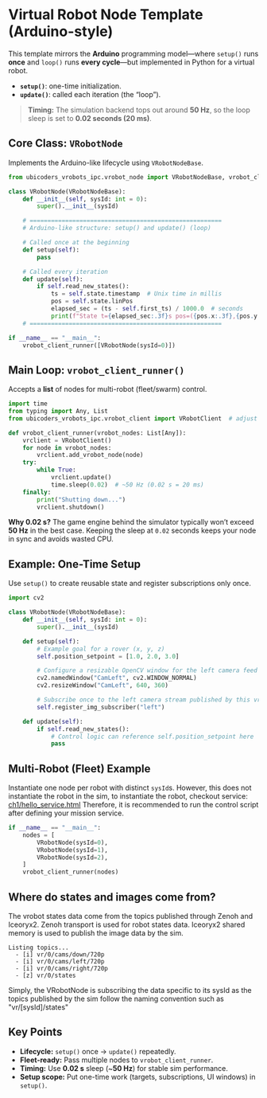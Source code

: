 # Virtual Robot Node Template (Arduino-style)

This template mirrors the **Arduino** programming model—where `setup()` runs **once** and `loop()` runs **every cycle**—but implemented in Python for a virtual robot.

- **`setup()`**: one-time initialization.
- **`update()`**: called each iteration (the “loop”).

> **Timing:** The simulation backend tops out around **50 Hz**, so the loop sleep is set to **0.02 seconds (20 ms)**.



## Core Class: `VRobotNode`

Implements the Arduino-like lifecycle using `VRobotNodeBase`.

```python
from ubicoders_vrobots_ipc.vrobot_node import VRobotNodeBase, vrobot_client_runner

class VRobotNode(VRobotNodeBase):
    def __init__(self, sysId: int = 0):
        super().__init__(sysId)

    # ======================================================
    # Arduino-like structure: setup() and update() (loop)

    # Called once at the beginning
    def setup(self):
        pass

    # Called every iteration
    def update(self):
        if self.read_new_states():
            ts = self.state.timestamp  # Unix time in millis
            pos = self.state.linPos
            elapsed_sec = (ts - self.first_ts) / 1000.0  # seconds
            print(f"State t={elapsed_sec:.3f}s pos=({pos.x:.3f},{pos.y:.3f},{pos.z:.3f})")
    # ======================================================

if __name__ == "__main__":
    vrobot_client_runner([VRobotNode(sysId=0)])
```



## Main Loop: `vrobot_client_runner()`

Accepts a **list** of nodes for multi-robot (fleet/swarm) control.

```python
import time
from typing import Any, List
from ubicoders_vrobots_ipc.vrobot_client import VRobotClient  # adjust import if needed

def vrobot_client_runner(vrobot_nodes: List[Any]):
    vrclient = VRobotClient()
    for node in vrobot_nodes:
        vrclient.add_vrobot_node(node)
    try:
        while True:
            vrclient.update()
            time.sleep(0.02)  # ~50 Hz (0.02 s = 20 ms)
    finally:
        print("Shutting down...")
        vrclient.shutdown()
```

**Why 0.02 s?** The game engine behind the simulator typically won’t exceed **50 Hz** in the best case. Keeping the sleep at `0.02` seconds keeps your node in sync and avoids wasted CPU.



## Example: One-Time Setup

Use `setup()` to create reusable state and register subscriptions only once.

```python
import cv2

class VRobotNode(VRobotNodeBase):
    def __init__(self, sysId: int = 0):
        super().__init__(sysId)

    def setup(self):
        # Example goal for a rover (x, y, z)
        self.position_setpoint = [1.0, 2.0, 3.0]

        # Configure a resizable OpenCV window for the left camera feed
        cv2.namedWindow("CamLeft", cv2.WINDOW_NORMAL)
        cv2.resizeWindow("CamLeft", 640, 360)

        # Subscribe once to the left camera stream published by this vrobot
        self.register_img_subscriber("left")

    def update(self):
        if self.read_new_states():
            # Control logic can reference self.position_setpoint here
            pass
```


## Multi-Robot (Fleet) Example

Instantiate one node per robot with distinct `sysId`s. However, this does not instantiate the robot in the sim, to instantiate the robot, checkout service: 
[ch1/hello_service.html](https://ubicoders.github.io/vrobots-book/ch1/hello_service.html) Therefore, it is recommended to run the control script after defining your mission service.

```python
if __name__ == "__main__":
    nodes = [
        VRobotNode(sysId=0),
        VRobotNode(sysId=1),
        VRobotNode(sysId=2),
    ]
    vrobot_client_runner(nodes)
```

## Where do states and images come from?

The vrobot states data come from the topics published through Zenoh and Iceoryx2. Zenoh transport is used for robot states data. Iceoryx2 shared memory is used to publish the image data by the sim. 

```
Listing topics...
  - [i] vr/0/cams/down/720p
  - [i] vr/0/cams/left/720p
  - [i] vr/0/cams/right/720p
  - [z] vr/0/states
```
Simply, the VRobotNode is subscribing the data specific to its sysId as the topics published by the sim follow the naming convention such as "vr/[sysId]/states"


## Key Points

- **Lifecycle:** `setup()` once → `update()` repeatedly.
- **Fleet-ready:** Pass multiple nodes to `vrobot_client_runner`.
- **Timing:** Use **0.02 s** sleep (~**50 Hz**) for stable sim performance.
- **Setup scope:** Put one-time work (targets, subscriptions, UI windows) in `setup()`.
